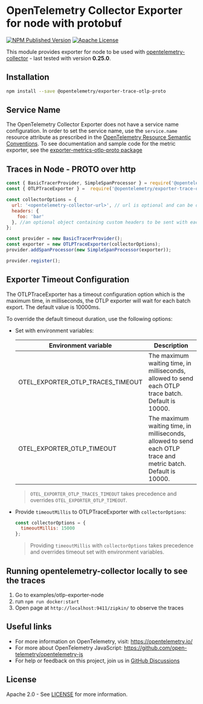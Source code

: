 # OpenTelemetry Collector Exporter for node with protobuf

[![NPM Published Version][npm-img]][npm-url]
[![Apache License][license-image]][license-image]

This module provides exporter for node to be used with [opentelemetry-collector][opentelemetry-collector-url] - last tested with version **0.25.0**.

## Installation

```bash
npm install --save @opentelemetry/exporter-trace-otlp-proto
```

## Service Name

The OpenTelemetry Collector Exporter does not have a service name configuration.
In order to set the service name, use the `service.name` resource attribute as prescribed in the [OpenTelemetry Resource Semantic Conventions][semconv-resource-service-name].
To see documentation and sample code for the metric exporter, see the [exporter-metrics-otlp-proto package][metrics-exporter-url]

## Traces in Node - PROTO over http

```js
const { BasicTracerProvider, SimpleSpanProcessor } = require('@opentelemetry/sdk-trace-base');
const { OTLPTraceExporter } =  require('@opentelemetry/exporter-trace-otlp-proto');

const collectorOptions = {
  url: '<opentelemetry-collector-url>', // url is optional and can be omitted - default is http://localhost:4318/v1/traces
  headers: {
    foo: 'bar'
  }, //an optional object containing custom headers to be sent with each request will only work with http
};

const provider = new BasicTracerProvider();
const exporter = new OTLPTraceExporter(collectorOptions);
provider.addSpanProcessor(new SimpleSpanProcessor(exporter));

provider.register();

```

## Exporter Timeout Configuration

The OTLPTraceExporter has a timeout configuration option which is the maximum time, in milliseconds, the OTLP exporter will wait for each batch export. The default value is 10000ms.

To override the default timeout duration, use the following options:

+ Set with environment variables:

  | Environment variable | Description |
  |----------------------|-------------|
  | OTEL_EXPORTER_OTLP_TRACES_TIMEOUT | The maximum waiting time, in milliseconds, allowed to send each OTLP trace batch. Default is 10000. |
  | OTEL_EXPORTER_OTLP_TIMEOUT | The maximum waiting time, in milliseconds, allowed to send each OTLP trace and metric batch. Default is 10000. |

  > `OTEL_EXPORTER_OTLP_TRACES_TIMEOUT` takes precedence and overrides `OTEL_EXPORTER_OTLP_TIMEOUT`.

+ Provide `timeoutMillis` to OTLPTraceExporter with `collectorOptions`:
  ```js
  const collectorOptions = {
    timeoutMillis: 15000
  };
  ```
  > Providing `timeoutMillis` with `collectorOptions` takes precedence and overrides timeout set with environment variables.

## Running opentelemetry-collector locally to see the traces

1. Go to examples/otlp-exporter-node
2. run `npm run docker:start`
3. Open page at `http://localhost:9411/zipkin/` to observe the traces

## Useful links

- For more information on OpenTelemetry, visit: <https://opentelemetry.io/>
- For more about OpenTelemetry JavaScript: <https://github.com/open-telemetry/opentelemetry-js>
- For help or feedback on this project, join us in [GitHub Discussions][discussions-url]

## License

Apache 2.0 - See [LICENSE][license-url] for more information.

[discussions-url]: https://github.com/open-telemetry/opentelemetry-js/discussions
[license-url]: https://github.com/open-telemetry/opentelemetry-js/blob/main/LICENSE
[license-image]: https://img.shields.io/badge/license-Apache_2.0-green.svg?style=flat
[npm-url]: https://www.npmjs.com/package/@opentelemetry/exporter-trace-otlp-proto
[npm-img]: https://badge.fury.io/js/%40opentelemetry%2Fexporter-trace-otlp-proto.svg
[opentelemetry-collector-url]: https://github.com/open-telemetry/opentelemetry-collector
[semconv-resource-service-name]: https://github.com/open-telemetry/opentelemetry-specification/blob/main/specification/resource/semantic_conventions/README.md#service
[metrics-exporter-url]: https://github.com/open-telemetry/opentelemetry-js/tree/main/experimental/packages/opentelemetry-exporter-metrics-otlp-proto
